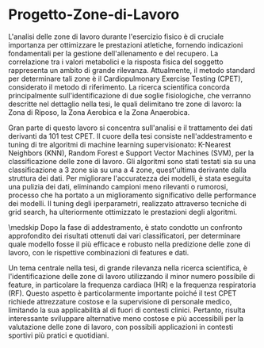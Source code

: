 # Progetto-Zone-di-Lavoro
L'analisi delle zone di lavoro durante l'esercizio fisico è di cruciale importanza per ottimizzare le prestazioni atletiche, fornendo indicazioni fondamentali per la gestione dell'allenamento e del recupero. La correlazione tra i valori metabolici e la risposta fisica del soggetto rappresenta un ambito di grande rilevanza. Attualmente, il metodo standard per determinare tali zone è il Cardiopulmonary Exercise Testing (CPET), considerato il metodo di riferimento. La ricerca scientifica concorda principalmente sull'identificazione di due soglie fisiologiche, che verranno descritte nel dettaglio nella tesi, le quali delimitano tre zone di lavoro: la Zona di Riposo, la Zona Aerobica e la Zona Anaerobica.


Gran parte di questo lavoro si concentra sull'analisi e il trattamento dei dati derivanti da 101 test CPET. Il cuore della tesi consiste nell'addestramento e tuning di tre algoritmi di machine learning supervisionato: K-Nearest Neighbors (KNN), Random Forest e Support Vector Machines (SVM), per la classificazione delle zone di lavoro. Gli algoritmi sono stati testati sia su una classificazione a 3 zone sia su una a 4 zone, quest'ultima derivante dalla struttura dei dati. Per migliorare l'accuratezza dei modelli, è stata eseguita una pulizia dei dati, eliminando campioni meno rilevanti o rumorosi, processo che ha portato a un miglioramento significativo delle performance dei modelli. Il tuning degli iperparametri, realizzato attraverso tecniche di grid search, ha ulteriormente ottimizzato le prestazioni degli algoritmi.

\medskip
Dopo la fase di addestramento, è stato condotto un confronto approfondito dei risultati ottenuti dai vari classificatori, per determinare quale modello fosse il più efficace e robusto nella predizione delle zone di lavoro, con le rispettive combinazioni di features e dati.



Un tema centrale nella tesi, di grande rilevanza nella ricerca scientifica, è l'identificazione delle zone di lavoro utilizzando il minor numero possibile di feature, in particolare la frequenza cardiaca (HR) e la frequenza respiratoria (RF). Questo aspetto è particolarmente importante poiché il test CPET richiede attrezzature costose e la supervisione di personale medico, limitando la sua applicabilità al di fuori di contesti clinici. Pertanto, risulta interessante sviluppare alternative meno costose e più accessibili per la valutazione delle zone di lavoro, con possibili applicazioni in contesti sportivi più pratici e quotidiani.